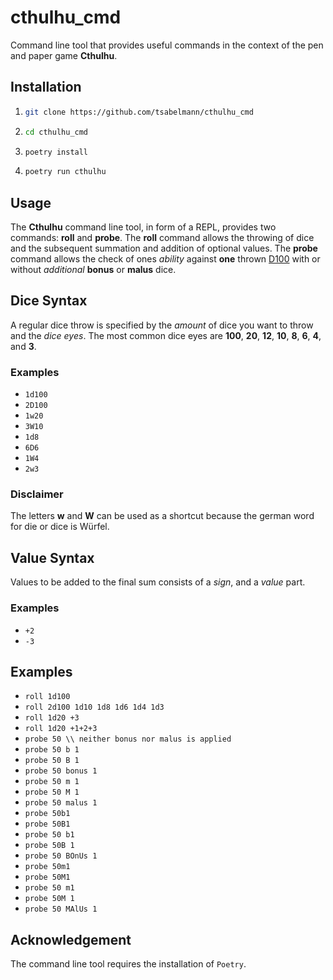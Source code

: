 # cthulhu_cmd
Command line tool that provides useful commands in the context of the pen and paper game **Cthulhu**.

## Installation

1. ```bash
   git clone https://github.com/tsabelmann/cthulhu_cmd
   ```
2. ```bash
   cd cthulhu_cmd
   ```
3. ```bash
   poetry install
   ```
4. ```bash
   poetry run cthulhu
   ```

## Usage
The **Cthulhu** command line tool, in form of a REPL, provides two commands: **roll** and **probe**. The **roll** command allows the throwing of dice and the subsequent summation and addition of optional values. The **probe** command allows the check of ones *ability* against **one** thrown <u>D100</u> with or without *additional* **bonus** or **malus** dice.

## Dice Syntax

A regular dice throw is specified by the *amount* of dice you want to throw and the *dice eyes*. The most common dice eyes are **100**, **20**, **12**, **10**, **8**, **6**, **4**, and **3**.

### Examples

- `1d100`
- `2D100`
- `1w20`
- `3W10`
- `1d8`
- `6D6`
- `1W4`
- `2w3`

### Disclaimer
The letters **w** and **W** can be used as a shortcut because the german word for die or dice is Würfel.

## Value Syntax

Values to be added to the final sum consists of a *sign*, and a *value* part.

### Examples

- `+2`
- `-3`

## Examples

- `roll 1d100`
- `roll 2d100 1d10 1d8 1d6 1d4 1d3`
- `roll 1d20 +3`
- `roll 1d20 +1+2+3`
- `probe 50 \\ neither bonus nor malus is applied`
- `probe 50 b 1`
- `probe 50 B 1`
- `probe 50 bonus 1`
- `probe 50 m 1`
- `probe 50 M 1`
- `probe 50 malus 1`
- `probe 50b1`
- `probe 50B1`
- `probe 50 b1`
- `probe 50B 1`
- `probe 50 BOnUs 1`
- `probe 50m1`
- `probe 50M1`
- `probe 50 m1`
- `probe 50M 1`
- `probe 50 MAlUs 1`

## Acknowledgement
The command line tool requires the installation of `Poetry`.
